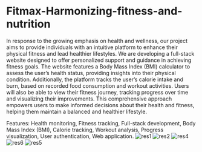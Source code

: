 # Fitmax-Harmonizing-fitness-and-nutrition

In response to the growing emphasis on health and wellness, our project aims to provide individuals with an intuitive platform to enhance their physical fitness and lead healthier lifestyles. We are developing a full-stack website designed to offer personalized support and guidance in achieving fitness goals. The website features a Body Mass Index (BMI) calculator to assess the user’s health status, providing insights into their physical condition. Additionally, the platform tracks the user’s calorie intake and burn, based on recorded food consumption and workout activities. Users will also be able to view their fitness journey, tracking progress over time and visualizing their improvements. This comprehensive approach empowers users to make informed decisions about their health and fitness, helping them maintain a balanced and healthier lifestyle.

Features:
Health monitoring, Fitness tracking, Full-stack development, Body Mass Index (BMI), Calorie tracking, Workout analysis, Progress visualization, User authentication, Web application.
![res1](https://github.com/user-attachments/assets/62af8238-41d8-440d-b451-dda08084421b)
![res2](https://github.com/user-attachments/assets/f8469f47-3c9b-4f7f-b0f8-5b62f1d4fc2d)
![res4](https://github.com/user-attachments/assets/767efbb9-b7c8-4f55-b128-2b37e46633e4)
![res6](https://github.com/user-attachments/assets/4f231e7f-08bc-4cf2-8222-2fdd06b3475d)
![res5](https://github.com/user-attachments/assets/77310e60-e664-4840-80a2-4c4845054817)
